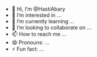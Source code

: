 - 👋 Hi, I’m @HastiAbary
- 👀 I’m interested in ...
- 🌱 I’m currently learning ...
- 💞️ I’m looking to collaborate on ...
- 📫 How to reach me ...
- 😄 Pronouns: ...
- ⚡ Fun fact: ...

<!---
HastiAbary/HastiAbary is a ✨ special ✨ repository because its `README.md` (this file) appears on your GitHub profile.
You can click the Preview link to take a look at your changes.
--->
